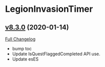# LegionInvasionTimer

## [v8.3.0](https://github.com/funkydude/LegionInvasionTimer/tree/v8.3.0) (2020-01-14)
[Full Changelog](https://github.com/funkydude/LegionInvasionTimer/compare/v8.2.4...v8.3.0)

- bump toc  
- Update IsQuestFlaggedCompleted API use.  
- Update esES  
